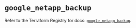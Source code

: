 # `google_netapp_backup`

Refer to the Terraform Registry for docs: [`google_netapp_backup`](https://registry.terraform.io/providers/hashicorp/google-beta/6.50.0/docs/resources/google_netapp_backup).
